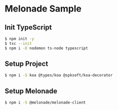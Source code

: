 # Melonade Sample

## Init TypeScript

```bash
$ npm init -y
$ tsc --init
$ npm i -D nodemon ts-node typescript
```

## Setup Project

```bash
$ npm i -S koa @types/koa @spksoft/koa-decorator
```

## Setup Melonade

```bash
$ npm i -S @melonade/melonade-client
```
